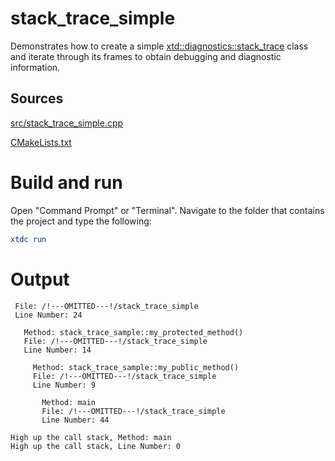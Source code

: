 # stack_trace_simple

Demonstrates how to create a simple [xtd::diagnostics::stack_trace](../../../../src/xtd.core/include/xtd/diagnostics/stack_trace.h) class and iterate through its frames to obtain debugging and diagnostic information.

## Sources

[src/stack_trace_simple.cpp](src/stack_trace_simple.cpp)

[CMakeLists.txt](CMakeLists.txt)

# Build and run

Open "Command Prompt" or "Terminal". Navigate to the folder that contains the project and type the following:

```cmake
xtdc run
```

# Output

```
 File: /!---OMITTED---!/stack_trace_simple
 Line Number: 24

   Method: stack_trace_sample::my_protected_method()
   File: /!---OMITTED---!/stack_trace_simple
   Line Number: 14

     Method: stack_trace_sample::my_public_method()
     File: /!---OMITTED---!/stack_trace_simple
     Line Number: 9

       Method: main
       File: /!---OMITTED---!/stack_trace_simple
       Line Number: 44

High up the call stack, Method: main
High up the call stack, Line Number: 0
```
